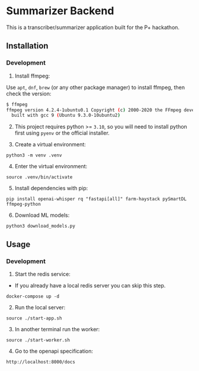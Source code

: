 # Summarizer Backend

This is a transcriber/summarizer application built for the P+ hackathon.

## Installation

### Development

1. Install ffmpeg:

Use `apt`, `dnf`, `brew` (or any other package manager) to install ffmpeg, then check the version:

```bash
$ ffmpeg
ffmpeg version 4.2.4-1ubuntu0.1 Copyright (c) 2000-2020 the FFmpeg developers
  built with gcc 9 (Ubuntu 9.3.0-10ubuntu2)
```

2. This project requires python >= `3.10`, so you will need to install python first using `pyenv` or the official installer.

3. Create a virtual environment:
```
python3 -m venv .venv
```

4. Enter the virtual environment:
```
source .venv/bin/activate
```

5. Install dependencies with pip:
```
pip install openai-whisper rq "fastapi[all]" farm-haystack pySmartDL ffmpeg-python
```

6. Download ML models:
```
python3 download_models.py
```

## Usage

### Development

1. Start the redis service:

* If you already have a local redis server you can skip this step. 

```
docker-compose up -d
```

2. Run the local server:
```
source ./start-app.sh
```

3. In another terminal run the worker:
```
source ./start-worker.sh
```
4. Go to the openapi specification:
```
http://localhost:8000/docs
```